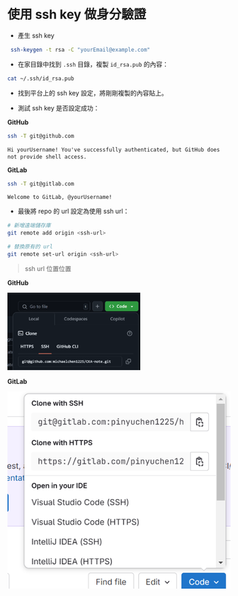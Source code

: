 # 使用 ssh key 做身分驗證

* 產生 ssh key

```bash
 ssh-keygen -t rsa -C "yourEmail@example.com"
```

* 在家目錄中找到 `.ssh` 目錄，複製 `id_rsa.pub` 的內容：

```bash
cat ~/.ssh/id_rsa.pub
```

* 找到平台上的 ssh key 設定，將剛剛複製的內容貼上。

* 測試 ssh key 是否設定成功：

**GitHub**

```bash
ssh -T git@github.com
```
```text
Hi yourUsername! You've successfully authenticated, but GitHub does not provide shell access.
```

**GitLab**

```bash
ssh -T git@gitlab.com
```
```text
Welcome to GitLab, @yourUsername!
```

* 最後將 repo 的 url 設定為使用 ssh url：

```bash
# 新增遠端儲存庫
git remote add origin <ssh-url>
```

```bash
# 替換原有的 url
git remote set-url origin <ssh-url>
```

> ssh url 位置位置

**GitHub**

<img src="image.png" width="300px">


**GitLab**

![alt text](image-1.png)

